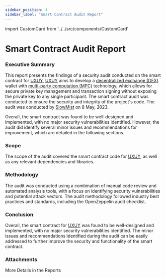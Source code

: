 ```yaml
---
sidebar_position: 4
sidebar_label: "Smart Contract Audit Report"
---
```


import CustomCard from '../../src/components/CustomCard'

# Smart Contract Audit Report

### Executive Summary


This report presents the findings of a security audit conducted on the smart contract for [UXUY](https://uxuy.com), [UXUY](https://uxuy.com) aims to develop a [decentralized exchange (DEX)](https://en.wikipedia.org/wiki/Decentralized_finance#Decentralized_exchanges) wallet with [multi-party computation (MPC)](https://en.wikipedia.org/wiki/Secure_multi-party_computation) technology, which allows for secure private key management and transaction signing without exposing the private key to any single participant. The smart contract audit was conducted to ensure the security and integrity of the project's code. The audit was conducted by [SlowMist](https://slowmist.com) on 8 May, 2023.

Overall, the smart contract was found to be well-designed and implemented, with no major security vulnerabilities identified. However, the audit did identify several minor issues and recommendations for improvement, which are detailed in the following sections.

### Scope

The scope of the audit covered the smart contract code for [UXUY](https://uxuy.com), as well as any relevant dependencies and libraries.

### Methodology

The audit was conducted using a combination of manual code review and automated analysis tools, with a focus on identifying security vulnerabilities and potential attack vectors. The audit methodology followed industry best practices and standards, including the OpenZeppelin audit checklist.

### Conclusion


Overall, the smart contract for [UXUY](https://uxuy.com) was found to be well-designed and implemented, with no major security vulnerabilities identified. The minor issues and recommendations identified during the audit can be easily addressed to further improve the security and functionality of the smart contract.

### Attachments

More Details in the Reports

<CustomCard title="SlowMist-Audit-Report-UXUY-Protocol-Phase2.pdf"  description="DownLoad SlowMist-Audit-Report-UXUY-Protocol-Phase2.pdf"  link="/assets/SlowMist-Audit-Report-UXUY-Protocol-Phase2.pdf" />
